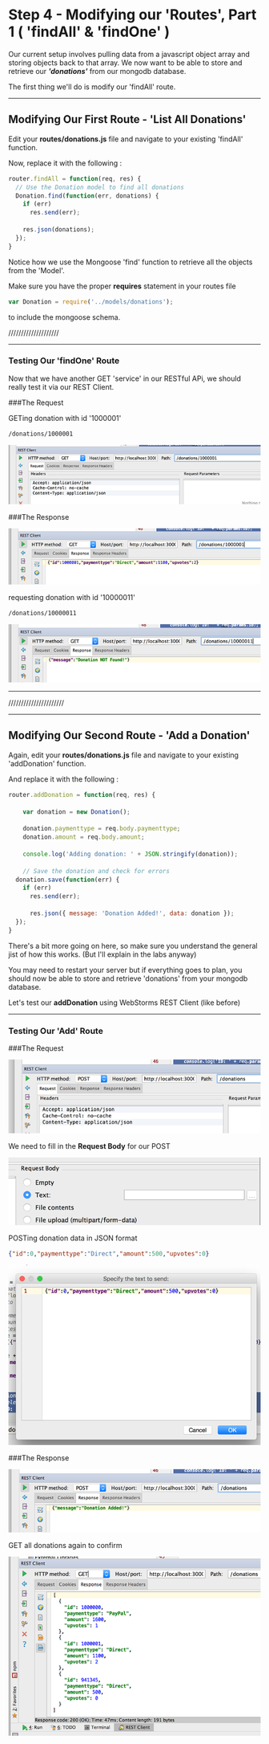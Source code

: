# Step 4 - Modifying our 'Routes', Part 1 ( 'findAll' & 'findOne' )

Our current setup involves pulling data from a javascript object array and storing objects back to that array. We now want to be able to store and retrieve our ***'donations'*** from our mongodb database.

The first thing we'll do is modify our 'findAll' route.

---
## Modifying Our First Route - 'List All Donations'

Edit your **routes/donations.js** file and navigate to your existing 'findAll' function.

Now, replace it with the following :

```javascript
router.findAll = function(req, res) {
  // Use the Donation model to find all donations
  Donation.find(function(err, donations) {
    if (err)
      res.send(err);

    res.json(donations);
  });
}
```

Notice how we use the Mongoose 'find' function to retrieve all the objects from the 'Model'.

Make sure you have the proper **requires** statement in your routes file

~~~javascript
var Donation = require('../models/donations');
~~~

to include the mongoose schema.

////////////////////

---
### Testing Our 'findOne' Route

Now that we have another GET 'service' in our RESTful APi, we should really test it via our REST Client.

###The Request

GETing donation with id '1000001'
~~~html
/donations/1000001
~~~

![](../lab02/images/lab02s24.png)

###The Response

![](../lab02/images/lab02s25.png)

requesting donation with id '10000011'
~~~html
/donations/10000011
~~~

![](../lab02/images/lab02s26.png)

---

//////////////////////


---
## Modifying Our Second Route - 'Add a Donation'

Again, edit your **routes/donations.js** file and navigate to your existing 'addDonation' function.

And replace it with the following :

```javascript
router.addDonation = function(req, res) {

    var donation = new Donation();
    
    donation.paymenttype = req.body.paymenttype;
    donation.amount = req.body.amount;

    console.log('Adding donation: ' + JSON.stringify(donation));
    
    // Save the donation and check for errors
  donation.save(function(err) {
    if (err)
      res.send(err);

      res.json({ message: 'Donation Added!', data: donation });
  });
}
```
There's a bit more going on here, so make sure you understand the general jist of how this works. (But I'll explain in the labs anyway)

You may need to restart your server but if everything goes to plan, you should now be able to store and retrieve 'donations' from your mongodb database.


Let's test our **addDonation** using WebStorms REST Client (like before)

---

### Testing Our 'Add' Route


###The Request

![](../lab02/images/lab02s27.png)

We need to fill in the **Request Body** for our POST

![](../lab02/images/lab02s28.png)

POSTing donation data in JSON format

~~~json
{"id":0,"paymenttype":"Direct","amount":500,"upvotes":0}
~~~

![](../lab02/images/lab02s29.png)


###The Response

![](../lab02/images/lab02s30.png)

GET all donations again to confirm

![](../lab02/images/lab02s31.png)

